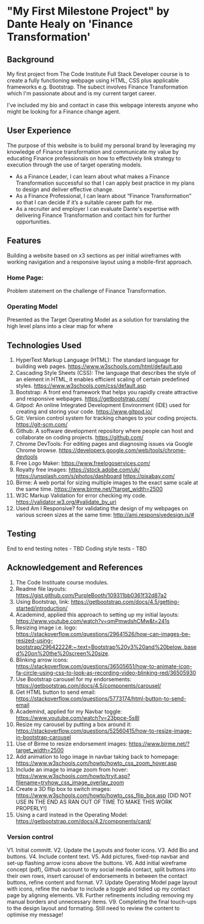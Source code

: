 # "My First Milestone Project" by Dante Healy on 'Finance Transformation'

## Background 
My first project from The Code Institute Full Stack Developer course is to create a fully functioning webpage using HTML, CSS plus applicable frameworks e.g. Bootstrap. 
The subect involves Finance Transformation which I'm passionate about and is my current target career. 

I've included my bio and contact in case this webpage interests anyone who might be looking for a Finance change agent. 


## User Experience
The purpose of this website is to build my personal brand by leveraging my knowledge of Finance transformation and communicate my value by educating Finance professionals on how to effectively link strategy to execution through the use of target operating models. 

- As a Finance Leader, I can learn about what makes a Finance Transformation successful so that I can apply best practice in my plans to design and deliver effective change. 
- As a Finance Professional, I can learn about “Finance Transformation” so that I can decide if it’s a suitable career path for me. 
- As a recruiter and employer I can evaluate Dante's expertise with delivering Finance Transformation and contact him for further opportunities. 


## Features

Building a website based on x3 sections as per initial wireframes with working navigation and a responsive layout using a mobile-first approach. 

### Home Page: 
Problem statement on the challenge of Finance Transformation. 

### Operating Model 
Presented as the Target Operating Model as a solution for translating the high level plans into a clear map for where


## Technologies Used 

1. HyperText Markup Language (HTML): The standard language for building web pages. https://www.w3schools.com/html/default.asp
2. Cascading Style Sheets (CSS): The language that describes the style of an element in HTML, it enables efficient scaling of certain predefined styles. https://www.w3schools.com/css/default.asp
3. Bootstrap: A front end framework that helps you rapidly create attractive and responsive webpages. https://getbootstrap.com/
4. Gitpod: An online Integrated Development Environment (IDE) used for creating and storing your code. https://www.gitpod.io/
5. Git: Version control system for tracking changes to your coding projects. https://git-scm.com/
6. Github: A software development repository where people can host and collaborate on coding projects. https://github.com/
7. Chrome DevTools: For editing pages and diagnosing issues via Google Chrome browse. https://developers.google.com/web/tools/chrome-devtools
8. Free Logo Maker: https://www.freelogoservices.com/
9. Royalty free images: 
    https://stock.adobe.com/uk/
    https://unsplash.com/s/photos/dashboard
    https://pixabay.com/
10. Birme: A web portal for sizing multiple images to the exact same scale at the same time. https://www.birme.net/?target_width=2500
11. W3C Markup Validation for error checking my code. https://validator.w3.org/#validate_by_uri
12. Used Am I Responsive? for validating the design of my webpages on various screen sizes at the same time: http://ami.responsivedesign.is/#


## Testing

End to end testing notes - TBD
Coding style tests - TBD





## Acknowledgement and References

1. The Code Instituate course modules. 
2. Readme file layouts: https://gist.github.com/PurpleBooth/109311bb0361f32d87a2
3. Using Bootstrap, link: https://getbootstrap.com/docs/4.5/getting-started/introduction/
4. Academind, applied this approach to setting up my initial layouts: https://www.youtube.com/watch?v=qmPmwdshCMw&t=241s
5. Resizing image i.e. logo: https://stackoverflow.com/questions/29641526/how-can-images-be-resized-using-bootstrap/29642222#:~:text=Bootstrap%20v3%20and%20below.,based%20on%20the%20screen%20size.
6. Blinking arrow icons: https://stackoverflow.com/questions/36505651/how-to-animate-icon-fa-circle-using-css-to-look-as-recording-video-blinking-red/36505930
7. Use Bootstrap carousel for my endorsements: https://getbootstrap.com/docs/4.5/components/carousel/
8. Get HTML button to send email: https://stackoverflow.com/questions/5773174/html-button-to-send-email
9. Academind, applied for my Navbar toggle: https://www.youtube.com/watch?v=23bpce-5s8I
10. Resize my carousel by putting a box around it: https://stackoverflow.com/questions/52560415/how-to-resize-image-in-bootstrap-carousel
11. Use of Birme to resize endorsement images: https://www.birme.net/?target_width=2500
12. Add animation to logo image in navbar taking back to homepage: https://www.w3schools.com/howto/howto_css_zoom_hover.asp
13. Include an image to image zoom from hover: https://www.w3schools.com/howto/tryit.asp?filename=tryhow_css_image_overlay_zoom
14. Create a 3D flip box to switch images: https://www.w3schools.com/howto/howto_css_flip_box.asp [DID NOT USE IN THE END AS RAN OUT OF TIME TO MAKE THIS WORK PROPERLY!]
15. Using a card instead in the Operating Model: https://getbootstrap.com/docs/4.2/components/card/


### Version control

V1. Initial committ. 
V2. Update the Layouts and footer icons. 
V3. Add Bio and buttons. 
V4. Include content text. 
V5. Add pictures, fixed-top navbar and set-up flashing arrow icons above the buttons. 
V6. Add initial wireframe concept (pdf), Github account to my social media contact, split buttons into their own rows, insert carousel of endorsements in between the contact buttons, refine content and format. 
V7. Update Operating Model page layout with icons, refine the navbar to include a toggle and tidied up my contact page by aligning elements. 
V8. Further refinements including removing my manual borders and unnecessary items.
V9. Completing the final touch-ups to the design layout and formating. Still need to review the content to optimise my message! 

